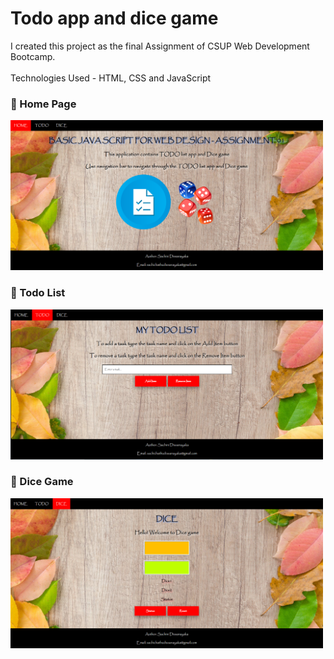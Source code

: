 # Todo app and dice game 

I created this project as the final Assignment of CSUP Web Development Bootcamp.<br><br>
Technologies Used - HTML, CSS and JavaScript

### 🔶 Home Page
<img src="/ScreenShots/Screenshot 1.png" width=500px height=240px>

### 🔶 Todo List
<img src="/ScreenShots/Screenshot 2.png" width=500px height=240px>

### 🔶 Dice Game
<img src="/ScreenShots/Screenshot 3.png" width=500px height=240px>
